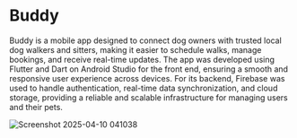 # Buddy

Buddy is a mobile app designed to connect dog owners with trusted local dog walkers and sitters, making it easier to schedule walks, manage bookings, and receive real-time updates. The app was developed using Flutter and Dart on Android Studio for the front end, ensuring a smooth and responsive user experience across devices. For its backend, Firebase was used to handle authentication, real-time data synchronization, and cloud storage, providing a reliable and scalable infrastructure for managing users and their pets.




![Screenshot 2025-04-10 041038](https://github.com/user-attachments/assets/b4e459e7-22c1-4c84-8d24-9a936111e58b)




